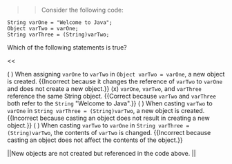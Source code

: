 >>Consider the following code:
<pre><code>String varOne = "Welcome to Java";
Object varTwo = varOne;
String varThree = (String)varTwo;
</code></pre>
<p>Which of the following statements is true?</p><<

( ) When assigning <code>varOne</code> to <code>varTwo</code> in <code>Object varTwo = varOne</code>, a new object is created. {{Incorrect because it changes the reference of <code>varTwo</code> to <code>varOne</code> and does not create a new object.}}
(x) <code>varOne</code>, <code>varTwo</code>, and <code>varThree</code> reference the same String object. {{Correct because <code>varTwo</code> and <code>varThree</code> both refer to the <code>String</code> "Welcome to Java".}}
( ) When casting <code>varTwo</code> to <code>varOne</code> in <code>String varThree = (String)varTwo</code>, a new object is created. {{Incorrect because casting an object does not result in creating a new object.}}
( ) When casting <code>varTwo</code> to <code>varOne</code> in <code>String varThree = (String)varTwo</code>, the contents of <code>varTwo</code> is changed. {{Incorrect because casting an object does not affect the contents of the object.}}

||New objects are not created but referenced in the code above. ||
